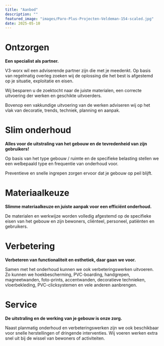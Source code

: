 ```yaml
---
title: "Aanbod"
description: ""
featured_image: "images/Paro-Plus-Projecten-Veldeman-154-scaled.jpg"
date: 2025-05-10
---
```


# Ontzorgen

**Een specialist als partner.**

V3-worx wil een adviserende partner zijn die met je meedenkt. Op basis van regelmatig overleg zoeken wij de oplossing die het best is afgestemd op je situatie, exploitatie en eisen.

Wij besparen u de zoektocht naar de juiste materialen, een correcte uitvoering der werken en geschikte uitvoerders.

Bovenop een vakkundige uitvoering van de werken adviseren wij op het vlak van decoratie, trends, techniek, planning en aanpak.

# Slim onderhoud

**Alles voor de uitstraling van het gebouw en de tevredenheid van zijn gebruikers!**

Op basis van het type gebouw / ruimte en de specifieke belasting stellen we een welbepaald type en frequentie van onderhoud voor.

Preventieve en snelle ingrepen zorgen ervoor dat je gebouw op peil blijft.

# Materiaalkeuze

**Slimme materiaalkeuze en juiste aanpak voor een efficiënt onderhoud.**

De materialen en werkwijze worden volledig afgestemd op de specifieke eisen van het gebouw en zijn bewoners, cliënteel, personeel, patiënten en gebruikers.

# Verbetering

**Verbeteren van functionaliteit en esthetiek, daar gaan we voor.**

Samen met het onderhoud kunnen we ook verbeteringswerken uitvoeren. Zo kunnen we hoekbescherming, PVC-boarding, handgrepen, magneetwanden, foto-prints, accentwanden, decoratieve technieken, vloerbekleding, PVC-clicksystemen en vele anderen aanbrengen.

# Service

**De uitstraling en de werking van je gebouw is onze zorg.**

Naast planmatig onderhoud en verbeteringswerken zijn we ook beschikbaar voor snelle herstellingen of dringende interventies. Wij voeren werken extra snel uit bij de wissel van bewoners of activiteiten.